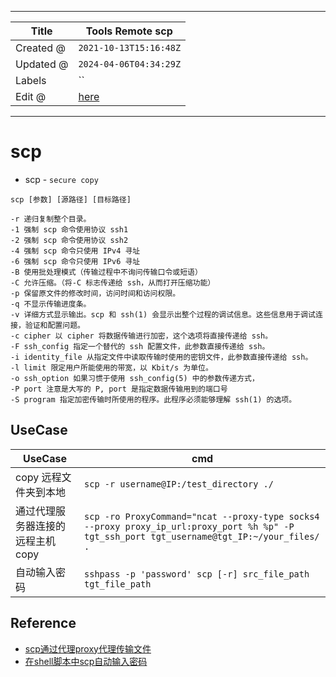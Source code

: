 -----

| Title     | Tools Remote scp                                    |
| --------- | --------------------------------------------------- |
| Created @ | `2021-10-13T15:16:48Z`                              |
| Updated @ | `2024-04-06T04:34:29Z`                              |
| Labels    | \`\`                                                |
| Edit @    | [here](https://github.com/junxnone/linux/issues/10) |

-----

# scp

  - scp - `secure copy`

<!-- end list -->

    scp [参数] [源路径] [目标路径]
    
    -r 递归复制整个目录。 
    -1 强制 scp 命令使用协议 ssh1 
    -2 强制 scp 命令使用协议 ssh2 
    -4 强制 scp 命令只使用 IPv4 寻址 
    -6 强制 scp 命令只使用 IPv6 寻址 
    -B 使用批处理模式（传输过程中不询问传输口令或短语） 
    -C 允许压缩。（将-C 标志传递给 ssh，从而打开压缩功能） 
    -p 保留原文件的修改时间，访问时间和访问权限。 
    -q 不显示传输进度条。 
    -v 详细方式显示输出。scp 和 ssh(1) 会显示出整个过程的调试信息。这些信息用于调试连接，验证和配置问题。  
    -c cipher 以 cipher 将数据传输进行加密，这个选项将直接传递给 ssh。  
    -F ssh_config 指定一个替代的 ssh 配置文件，此参数直接传递给 ssh。 
    -i identity_file 从指定文件中读取传输时使用的密钥文件，此参数直接传递给 ssh。  
    -l limit 限定用户所能使用的带宽，以 Kbit/s 为单位。   
    -o ssh_option 如果习惯于使用 ssh_config(5) 中的参数传递方式，  
    -P port 注意是大写的 P, port 是指定数据传输用到的端口号  
    -S program 指定加密传输时所使用的程序。此程序必须能够理解 ssh(1) 的选项。

## UseCase

| UseCase            | cmd                                                                                                                                         |
| ------------------ | ------------------------------------------------------------------------------------------------------------------------------------------- |
| copy 远程文件夹到本地      | `scp -r username@IP:/test_directory ./`                                                                                                     |
| 通过代理服务器连接的远程主机copy | `scp -ro ProxyCommand="ncat --proxy-type socks4 --proxy proxy_ip_url:proxy_port %h %p" -P tgt_ssh_port tgt_username@tgt_IP:~/your_files/ .` |
| 自动输入密码             | `sshpass -p 'password' scp [-r] src_file_path  tgt_file_path`                                                                               |

## Reference

  - [scp通过代理proxy代理传输文件](https://www.appblog.cn/2020/04/26/scp%E9%80%9A%E8%BF%87%E4%BB%A3%E7%90%86proxy%E4%BB%A3%E7%90%86%E4%BC%A0%E8%BE%93%E6%96%87%E4%BB%B6/)
  - [在shell脚本中scp自动输入密码](https://blog.csdn.net/qq_35975447/article/details/108064795)
